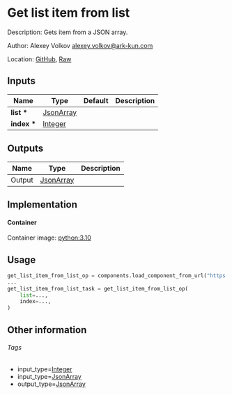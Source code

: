 <!-- BEGIN_GENERATED_CONTENT -->
# Get list item from list

Description: Gets item from a JSON array.

Author: Alexey Volkov <alexey.volkov@ark-kun.com>

Location: [GitHub](https://github.com/Ark-kun/pipeline_components/blob/master/components/json/List/Get/List/component.yaml), [Raw](https://raw.githubusercontent.com/Ark-kun/pipeline_components/master/components/json/List/Get/List/component.yaml)

## Inputs

|Name|Type|Default|Description|
|-|-|-|-|
|**list** **\***|[JsonArray]|||
|**index** **\***|[Integer]|||

## Outputs

|Name|Type|Description|
|-|-|-|
|Output|[JsonArray]||

## Implementation

#### Container

Container image: [python:3.10](https://hub.docker.com/r/_/python)

## Usage

```python
get_list_item_from_list_op = components.load_component_from_url("https://raw.githubusercontent.com/Ark-kun/pipeline_components/master/components/json/List/Get/List/component.yaml")
...
get_list_item_from_list_task = get_list_item_from_list_op(
    list=...,
    index=...,
)
```

## Other information

###### Tags

* input_type=[Integer]
* input_type=[JsonArray]
* output_type=[JsonArray]

[Integer]: https://github.com/Ark-kun/pipeline_components/tree/master/types/Integer
[JsonArray]: https://github.com/Ark-kun/pipeline_components/tree/master/types/JsonArray
<!-- END_GENERATED_CONTENT -->
